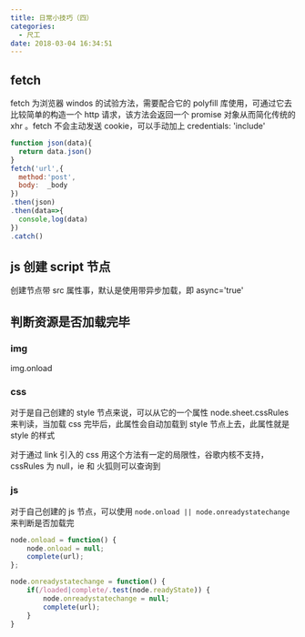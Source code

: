 ```yaml
---
title: 日常小技巧（四）
categories:
  - 尺工
date: 2018-03-04 16:34:51
---
```

<p></p>
<!-- more -->

## fetch
fetch 为浏览器 windos 的试验方法，需要配合它的 polyfill 库使用，可通过它去比较简单的构造一个 http 请求，该方法会返回一个 promise 对象从而简化传统的 xhr 。fetch 不会主动发送 cookie，可以手动加上 credentials: 'include'
```js
function json(data){
  return data.json()
}
fetch('url',{
  method:'post',
  body:  _body
})
.then(json)
.then(data=>{
  console,log(data)
})
.catch()
```


## js 创建 script 节点
创建节点带 src 属性事，默认是使用带异步加载，即 async='true'


## 判断资源是否加载完毕

### img
img.onload

### css
对于是自己创建的 style 节点来说，可以从它的一个属性 node.sheet.cssRules 来判读，当加载 css 完毕后，此属性会自动加载到 style 节点上去，此属性就是 style 的样式

对于通过 link 引入的 css 用这个方法有一定的局限性，谷歌内核不支持，cssRules 为 null，ie 和 火狐则可以查询到

### js
对于自己创建的 js 节点，可以使用 `node.onload || node.onreadystatechange`来判断是否加载完
```js
node.onload = function() {
    node.onload = null;
    complete(url);
};

node.onreadystatechange = function() {
    if(/loaded|complete/.test(node.readyState)) {
        node.onreadystatechange = null;
        complete(url);
    }
}
```